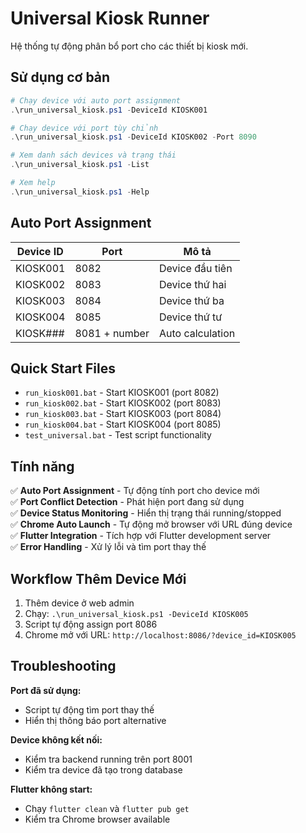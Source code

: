 # Universal Kiosk Runner

Hệ thống tự động phân bổ port cho các thiết bị kiosk mới.

## Sử dụng cơ bản

```powershell
# Chạy device với auto port assignment
.\run_universal_kiosk.ps1 -DeviceId KIOSK001

# Chạy device với port tùy chỉnh
.\run_universal_kiosk.ps1 -DeviceId KIOSK002 -Port 8090

# Xem danh sách devices và trạng thái
.\run_universal_kiosk.ps1 -List

# Xem help
.\run_universal_kiosk.ps1 -Help
```

## Auto Port Assignment

| Device ID | Port | Mô tả |
|-----------|------|-------|
| KIOSK001 | 8082 | Device đầu tiên |
| KIOSK002 | 8083 | Device thứ hai |
| KIOSK003 | 8084 | Device thứ ba |
| KIOSK004 | 8085 | Device thứ tư |
| KIOSK### | 8081 + number | Auto calculation |

## Quick Start Files

- `run_kiosk001.bat` - Start KIOSK001 (port 8082)
- `run_kiosk002.bat` - Start KIOSK002 (port 8083)  
- `run_kiosk003.bat` - Start KIOSK003 (port 8084)
- `run_kiosk004.bat` - Start KIOSK004 (port 8085)
- `test_universal.bat` - Test script functionality

## Tính năng

✅ **Auto Port Assignment** - Tự động tính port cho device mới  
✅ **Port Conflict Detection** - Phát hiện port đang sử dụng  
✅ **Device Status Monitoring** - Hiển thị trạng thái running/stopped  
✅ **Chrome Auto Launch** - Tự động mở browser với URL đúng device  
✅ **Flutter Integration** - Tích hợp với Flutter development server  
✅ **Error Handling** - Xử lý lỗi và tìm port thay thế  

## Workflow Thêm Device Mới

1. Thêm device ở web admin
2. Chạy: `.\run_universal_kiosk.ps1 -DeviceId KIOSK005`
3. Script tự động assign port 8086
4. Chrome mở với URL: `http://localhost:8086/?device_id=KIOSK005`

## Troubleshooting

**Port đã sử dụng:**
- Script tự động tìm port thay thế
- Hiển thị thông báo port alternative

**Device không kết nối:**
- Kiểm tra backend running trên port 8001
- Kiểm tra device đã tạo trong database

**Flutter không start:**
- Chạy `flutter clean` và `flutter pub get`
- Kiểm tra Chrome browser available
